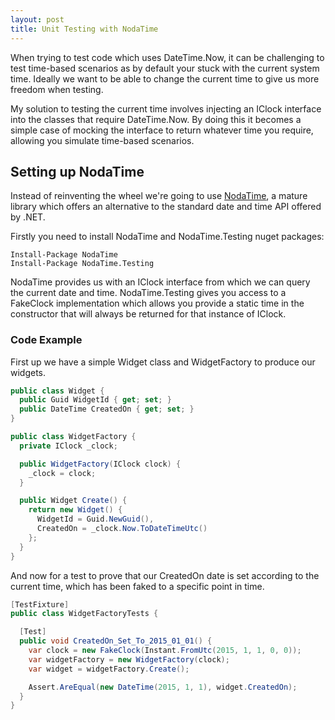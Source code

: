 ```yaml
---
layout: post
title: Unit Testing with NodaTime
---
```


When trying to test code which uses DateTime.Now, it can be challenging to test time-based scenarios as by default your stuck with the current system time. Ideally we want to be able to change the current time to give us more freedom when testing.

My solution to testing the current time involves injecting an IClock interface into the classes that require DateTime.Now. By doing this it becomes a simple case of mocking the interface to return whatever time you require, allowing you simulate time-based scenarios.

## Setting up NodaTime

Instead of reinventing the wheel we're going to use [NodaTime](http://nodatime.org), a mature library which offers an alternative to the standard date and time API offered by .NET.

Firstly you need to install NodaTime and NodaTime.Testing nuget packages:

```
Install-Package NodaTime
Install-Package NodaTime.Testing
```

NodaTime provides us with an IClock interface from which we can query the current date and time. NodaTime.Testing gives you access to a FakeClock implementation which allows you provide a static time in the constructor that will always be returned for that instance of IClock.

### Code Example

First up we have a simple Widget class and WidgetFactory to produce our widgets.

```csharp
public class Widget {
  public Guid WidgetId { get; set; }
  public DateTime CreatedOn { get; set; }
}

public class WidgetFactory {
  private IClock _clock;

  public WidgetFactory(IClock clock) {
    _clock = clock;
  }

  public Widget Create() {
    return new Widget() {
      WidgetId = Guid.NewGuid(),
      CreatedOn = _clock.Now.ToDateTimeUtc()
    };
  }
}
```

And now for a test to prove that our CreatedOn date is set according to the current time, which has been faked to a specific point in time.

```csharp
[TestFixture]
public class WidgetFactoryTests {

  [Test]
  public void CreatedOn_Set_To_2015_01_01() {
    var clock = new FakeClock(Instant.FromUtc(2015, 1, 1, 0, 0));
    var widgetFactory = new WidgetFactory(clock);
    var widget = widgetFactory.Create();

    Assert.AreEqual(new DateTime(2015, 1, 1), widget.CreatedOn);
  }
}
```
